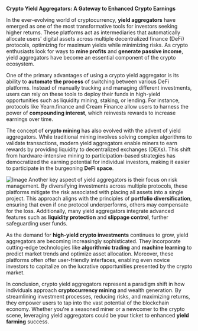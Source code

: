 **Crypto Yield Aggregators: A Gateway to Enhanced Crypto Earnings**

In the ever-evolving world of cryptocurrency, **yield aggregators** have emerged as one of the most transformative tools for investors seeking higher returns. These platforms act as intermediaries that automatically allocate users' digital assets across multiple decentralized finance (DeFi) protocols, optimizing for maximum yields while minimizing risks. As crypto enthusiasts look for ways to **mine profits** and **generate passive income**, yield aggregators have become an essential component of the crypto ecosystem.

One of the primary advantages of using a crypto yield aggregator is its ability to **automate the process** of switching between various DeFi platforms. Instead of manually tracking and managing different investments, users can rely on these tools to deploy their funds in high-yield opportunities such as liquidity mining, staking, or lending. For instance, protocols like Yearn.finance and Cream Finance allow users to harness the power of **compounding interest**, which reinvests rewards to increase earnings over time.

The concept of **crypto mining** has also evolved with the advent of yield aggregators. While traditional mining involves solving complex algorithms to validate transactions, modern yield aggregators enable miners to earn rewards by providing liquidity to decentralized exchanges (DEXs). This shift from hardware-intensive mining to participation-based strategies has democratized the earning potential for individual investors, making it easier to participate in the burgeoning **DeFi space**.


![Image](https://github.com/user-attachments/assets/31692037-0104-4703-abd1-696b6a7dd41b)
Another key aspect of yield aggregators is their focus on risk management. By diversifying investments across multiple protocols, these platforms mitigate the risk associated with placing all assets into a single project. This approach aligns with the principles of **portfolio diversification**, ensuring that even if one protocol underperforms, others may compensate for the loss. Additionally, many yield aggregators integrate advanced features such as **liquidity protection** and **slippage control**, further safeguarding user funds.

As the demand for **high-yield crypto investments** continues to grow, yield aggregators are becoming increasingly sophisticated. They incorporate cutting-edge technologies like **algorithmic trading** and **machine learning** to predict market trends and optimize asset allocation. Moreover, these platforms often offer user-friendly interfaces, enabling even novice investors to capitalize on the lucrative opportunities presented by the crypto market.

In conclusion, crypto yield aggregators represent a paradigm shift in how individuals approach **cryptocurrency mining** and wealth generation. By streamlining investment processes, reducing risks, and maximizing returns, they empower users to tap into the vast potential of the blockchain economy. Whether you're a seasoned miner or a newcomer to the crypto scene, leveraging yield aggregators could be your ticket to enhanced **yield farming** success.